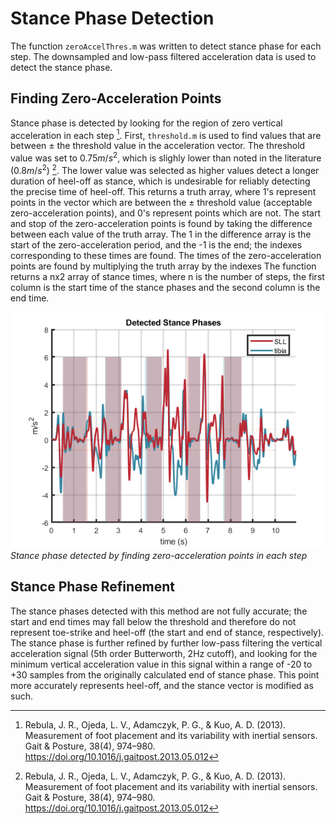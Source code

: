 # Stance Phase Detection 

The function ``zeroAccelThres.m`` was written to detect stance phase for each step. 
The downsampled and low-pass filtered acceleration data is used to detect the stance phase. 

## Finding Zero-Acceleration Points
Stance phase is detected by looking for the region of zero vertical acceleration in each step [^4].
First, ``threshold.m`` is used to find values that are between $\pm$ the threshold value in the acceleration vector. 
The threshold value was set to $0.75 m/s^{2}$, which is slighly lower than noted in the literature ($0.8 m/s^{2}$) [^4]. 
The lower value was selected as higher values detect a longer duration of heel-off as stance, which is undesirable for reliably detecting the precise time of heel-off.
This returns a truth array, where 1's represent points in the vector which are between the $\pm$ threshold value (acceptable zero-acceleration points), and 0's represent points which are not. 
The start and stop of the zero-acceleration points is found by taking the difference between each value of the truth array. 
The 1 in the difference array is the start of the zero-acceleration period, and the -1 is the end; the indexes corresponding to these times are found. 
The times of the zero-acceleration points are found by multiplying the truth array by the indexes 
The function returns a nx2 array of stance times, where n is the number of steps, the first column is the start time of the stance phases and the second column is the end time. 

![StancePhase](./figs/S3C0T1R_Stance.png)
*Stance phase detected by finding zero-acceleration points in each step*

[^4]:Rebula, J. R., Ojeda, L. V., Adamczyk, P. G., & Kuo, A. D. (2013). Measurement of foot placement and its variability with inertial sensors. Gait & Posture, 38(4), 974–980. https://doi.org/10.1016/j.gaitpost.2013.05.012
## Stance Phase Refinement
The stance phases detected with this method are not fully accurate; the start and end times may fall below the threshold and therefore do not represent toe-strike and heel-off (the start and end of stance, respectively). 
The stance phase is further refined by further low-pass filtering the vertical acceleration signal (5th order Butterworth, 2Hz cutoff), and looking for the minimum vertical acceleration value in this signal within a range of -20 to +30 samples from the originally calculated end of stance phase. 
This point more accurately represents heel-off, and the stance vector is modified as such. 


